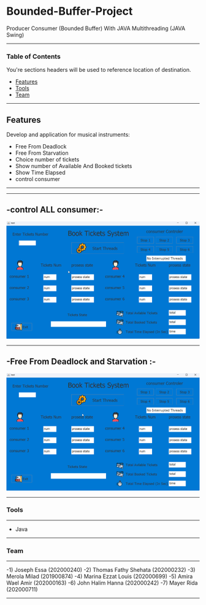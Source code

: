 # Bounded-Buffer-Project
Producer Consumer (Bounded Buffer) With JAVA Multithreading (JAVA Swing)

----
### Table of Contents
You're sections headers will be used to reference location of destination.

- [Features](#Features)
- [Tools](#Tools)
- [Team](#Team)
---

## Features

Develop and application for musical instruments: 

- Free From Deadlock
- Free From Starvation
- Choice number of tickets
- Show number of Available And Booked tickets
- Show Time Elapsed
- control consumer

---

---
-control ALL consumer:-
---
![](https://github.com/Joseph-Essa/Bounded-Buffer-Project/blob/main/Gifs/Animation.gif)

---
-Free From Deadlock and Starvation :-
---
![](https://github.com/Joseph-Essa/Bounded-Buffer-Project/blob/main/Gifs/Animation1.gif)

---
### Tools
----
- Java
----
### Team
----
-1) Joseph Essa (202000240)
-2) Thomas Fathy Shehata (202000232) 
-3) Merola Milad (201900874)
-4) Marina Ezzat Louis (202000699) 
-5) Amira Wael Amir (202000163)
-6) John Halim Hanna (202000242)
-7) Mayer Rida (202000711)

----


